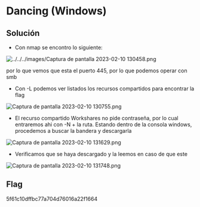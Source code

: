 # Dancing (Windows)

## Solución

- Con nmap se encontro lo siguiente:

![../../../images/Captura de pantalla 2023-02-10 130458.png](Captura_de_pantalla_2023-02-10_130458.png)

por lo que vemos que esta el puerto 445, por lo que podemos operar con smb

- Con -L podemos ver listados los recursos compartidos para encontrar la flag

![Captura de pantalla 2023-02-10 130755.png](Captura_de_pantalla_2023-02-10_130755.png)

- El recurso compartido Workshares no pide contraseña, por lo cual entraremos ahi con -N + la ruta. Estando dentro de la consola windows, procedemos a buscar la bandera y descargarla

![Captura de pantalla 2023-02-10 131629.png](Captura_de_pantalla_2023-02-10_131629.png)

- Verificamos que se haya descargado y la leemos en caso de que este

![Captura de pantalla 2023-02-10 131748.png](Captura_de_pantalla_2023-02-10_131748.png)

## Flag

5f61c10dffbc77a704d76016a22f1664